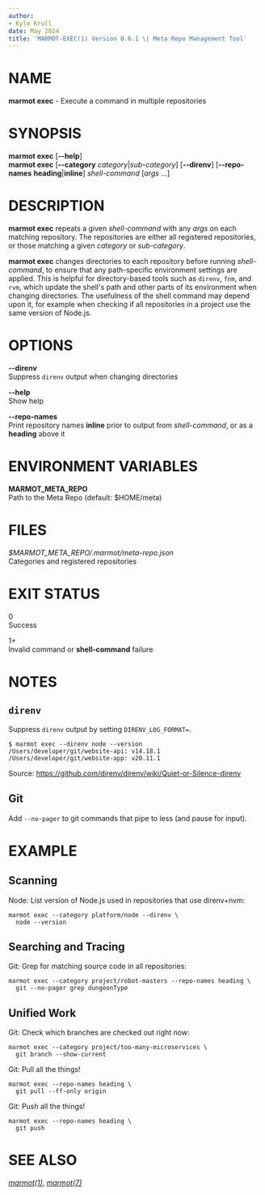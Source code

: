 ```yaml
---
author:
- Kyle Krull
date: May 2024
title: 'MARMOT-EXEC(1) Version 0.6.1 \| Meta Repo Management Tool'
---
```


NAME
====

**marmot exec** - Execute a command in multiple repositories

SYNOPSIS
========

**marmot exec** \[**\--help**\]\
**marmot exec** \[**\--category** *category*\|*sub-category*\]
\[**\--direnv**\] \[**\--repo-names** **heading**\|**inline**\]
*shell-command* \[*args* ...\]

DESCRIPTION
===========

**marmot exec** repeats a given *shell-command* with any *args* on each
matching repository. The repositories are either all registered
repositories, or those matching a given *category* or *sub-category*.

**marmot exec** changes directories to each repository before running
*shell-command*, to ensure that any path-specific environment settings
are applied. This is helpful for directory-based tools such as `direnv`,
`fnm`, and `rvm`, which update the shell's path and other parts of its
environment when changing directories. The usefulness of the shell
command may depend upon it, for example when checking if all
repositories in a project use the same version of Node.js.

OPTIONS
=======

**\--direnv**  
Suppress `direnv` output when changing directories

**\--help**  
Show help

**\--repo-names**  
Print repository names **inline** prior to output from *shell-command*,
or as a **heading** above it

ENVIRONMENT VARIABLES
=====================

**MARMOT\_META\_REPO**  
Path to the Meta Repo (default: \$HOME/meta)

FILES
=====

*\$MARMOT\_META\_REPO/.marmot/meta-repo.json*  
Categories and registered repositories

EXIT STATUS
===========

0  
Success

1+  
Invalid command or **shell-command** failure

NOTES
=====

`direnv`
--------

Suppress `direnv` output by setting `DIRENV_LOG_FORMAT=`.

``` {.sh}
$ marmot exec --direnv node --version
/Users/developer/git/website-api: v14.18.1
/Users/developer/git/website-app: v20.11.1
```

Source: <https://github.com/direnv/direnv/wiki/Quiet-or-Silence-direnv>

Git
---

Add `--no-pager` to git commands that pipe to less (and pause for
input).

EXAMPLE
=======

Scanning
--------

Node: List version of Node.js used in repositories that use direnv+nvm:

``` {.sh}
marmot exec --category platform/node --direnv \
  node --version
```

Searching and Tracing
---------------------

Git: Grep for matching source code in all repositories:

``` {.sh}
marmot exec --category project/robot-masters --repo-names heading \
  git --no-pager grep dungeonType
```

Unified Work
------------

Git: Check which branches are checked out right now:

``` {.sh}
marmot exec --category project/too-many-microservices \
  git branch --show-current
```

Git: Pull all the things!

``` {.sh}
marmot exec --repo-names heading \
  git pull --ff-only origin
```

Git: Push all the things!

``` {.sh}
marmot exec --repo-names heading \
  git push
```

SEE ALSO
========

[*marmot(1)*](./marmot.1.md), [*marmot(7)*](./marmot.7.md)
